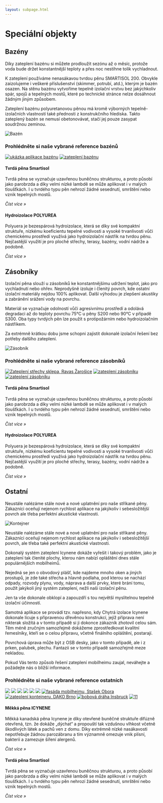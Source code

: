 ```yaml
---
layout: subpage.html
---
```


<!--<section class="no-border"><div>-->

# Speciální objekty

<!--</div></section>-->

<!--<section class="bg-green white no-under no-border"><div>
<div class="grid"><a class="col center" href="#bazeny">
<img src="http://chytraizolace.cz/xobsah/uploads/2015/07/bazeny-300x188.png">
<p class="h4 flexy">Bazény</p>
</a><a class="col center" href="#zasobniky">
<img src="http://chytraizolace.cz/xobsah/uploads/2015/07/zasobniky-300x188.png">
<p class="h4 flexy">Zásobníky</p>
</a><a class="col center" href="#ostatni">
<img src="http://chytraizolace.cz/xobsah/uploads/2015/07/sklepy-300x188.png">
<p class="h4 flexy">Ostatní</p>
</a></div>
</div></section>-->

<!--<section><div>-->

## Bazény

<!--<div class="grid"><div class="col">-->

Díky zateplení bazénu si můžete prodloužit sezónu až o měsíc, protože voda bude držet konstantnější teploty a přes noc nestihne tolik vychladnout.

K zateplení používáme nenasákavou tvrdou pěnu SMARTISOL 200. Obvykle zaizolujeme i veškeré příslušenství (skimmer, potrubí, atd.), kterým je bazén osazen. Na stěnu bazénu vytvoříme tepelně izolační vrstvu bez jakýchkoliv spár, spojů a tepelných mostů, které po technické stránce nelze dosáhnout žádným jiným způsobem.

Zateplení bazénu polyuretanovou pěnou má kromě výborných tepelně-izolačních vlastností také přednosti z konstrukčního hlediska. Takto zateplený bazén se nemusí obetonovávat, stačí jej pouze zasypat soudržnou zeminou.

<!--</div><div class="minicol">-->

![Bazén](http://chytraizolace.cz/xobsah/uploads/2015/06/shutterstock_143036107-300x200.jpg "Bazén")

<!--</div></div>-->

### Prohlédněte si naše vybrané reference bazénů

<p class="center" gallery>

[![ukázka aplikace bazénu](http://chytraizolace.cz/xobsah/uploads/2015/06/1376576997-150x150.jpg)](http://chytraizolace.cz/xobsah/uploads/2015/06/1376576997.jpg "ukázka aplikace bazénu")
[![zateplení bazénu](http://chytraizolace.cz/xobsah/uploads/2015/06/1376577001-150x150.jpg)](http://chytraizolace.cz/xobsah/uploads/2015/06/1376577001.jpg "zateplení bazénu")

</p>

<!--</div></section>-->

<!--<section class="white bg-blue"><div>-->
<!--<div class="grid"><a href="/produkty.html#tvrda-pena-smartisol-300" class="col white no-under">-->

#### Tvrdá pěna Smartisol

Tvrdá pěna se vyznačuje uzavřenou buněčnou strukturou, a proto působí jako parobrzda a díky velmi nízké lambdě se může aplikovat i v malých tloušťkách. I u tvrdého typu pěn nehrozí žádné sesednutí, smrštění nebo vznik tepelných mostů.

*Číst více »*

<!--</a><a href="/produkty.html#hydroizolace-polyurea" class="col white no-under">-->

#### Hydroizolace POLYUREA

Polyuera je bezespárová hydroizolace, která se díky své kompaktní struktuře, nízkému koeficientu tepelné vodivosti a vysoké trvanlivosti vůči chemickému prostředí využívá jako hydroizolační nástřik na tvrdou pěnu. Nejčastější využití je pro ploché střechy, terasy, bazény, vodní nádrže a podobně.

*Číst více »*

<!--</a></div>-->
<!--</div></section>-->



<!--<section><div>-->

## Zásobníky

<!--<div class="grid"><div class="col">-->

Izolační pěna slouží u zásobníků ke konstantnějšímu udržení teplot, jako pro vychladnutí nebo ohřev. Neprodyšně izoluje i členitý povrch, kde ostatní izolační materiály nejdou 100% aplikovat. Další výhodou je zlepšení akustiky a zabránění srážení vody na povrchu.

Materiál se vyznačuje odolností vůči agresivnímu prostředí a odolává degradaci až do teploty povrchu 75°C u pěny S200 nebo 90°C v případě S300. Oba typy tvrdých pěn lze použít s protipožárním nebo hydroizolačním nástřikem.

Za extrémně krátkou dobu jsme schopni zajistit dokonalé izolační řešení  bez potřeby dalšího zateplení.

<!--</div><div class="minicol">-->

![Zásobník](http://chytraizolace.cz/xobsah/uploads/2015/06/shutterstock_265668683-300x200.jpg "Zásobník")

<!--</div></div>-->

### Prohlédněte si naše vybrané reference zásobníků

<p class="center" gallery>

[![Zateplení střechy sklepa, Ravas Žarošice](http://chytraizolace.cz/xobsah/uploads/2015/06/1416471190-150x150.jpg)](http://chytraizolace.cz/xobsah/uploads/2015/06/1416471190.jpg "Zateplení střechy sklepa, Ravas Žarošice")
[![zateplení zásobníku](http://chytraizolace.cz/xobsah/uploads/2015/06/1376577013-150x150.jpg)](http://chytraizolace.cz/xobsah/uploads/2015/06/1376577013-1024x768.jpg "zateplení zásobníku")
[![zateplení zásobníku](http://chytraizolace.cz/xobsah/uploads/2015/06/1376577006-150x150.jpg)](http://chytraizolace.cz/xobsah/uploads/2015/06/1376577006-1024x768.jpg "zateplení zásobníku")

</p>

<!--</div></section>-->

<!--<section class="white bg-blue"><div>-->
<!--<div class="grid"><a href="/produkty.html#tvrda-pena-smartisol-300" class="col white no-under">-->

#### Tvrdá pěna Smartisol

Tvrdá pěna se vyznačuje uzavřenou buněčnou strukturou, a proto působí jako parobrzda a díky velmi nízké lambdě se může aplikovat i v malých tloušťkách. I u tvrdého typu pěn nehrozí žádné sesednutí, smrštění nebo vznik tepelných mostů.

*Číst více »*

<!--</a><a href="/produkty.html#hydroizolace-polyurea" class="col white no-under">-->

#### Hydroizolace POLYUREA

Polyuera je bezespárová hydroizolace, která se díky své kompaktní struktuře, nízkému koeficientu tepelné vodivosti a vysoké trvanlivosti vůči chemickému prostředí využívá jako hydroizolační nástřik na tvrdou pěnu. Nejčastější využití je pro ploché střechy, terasy, bazény, vodní nádrže a podobně.

*Číst více »*

<!--</a></div>-->
<!--</div></section>-->



<!--<section><div>-->

## Ostatní

<!--<div class="grid"><div class="col">-->

Neustále nalézáme stále nové a nové uplatnění pro naše stříkané pěny. Zákazníci oceňují nejenom rychlost aplikace na jakýkoliv i sebesložitější povrch ale třeba perfektní akustické vlastnosti.

<!--</div><div class="minicol">-->

![Kontejner](http://chytraizolace.cz/xobsah/uploads/2015/06/shutterstock_62445592-300x112.jpg "Kontejner")

<!--</div><div class="col">-->

Neustále nalézáme stále nové a nové uplatnění pro naše stříkané pěny. Zákazníci oceňují nejenom rychlost aplikace na jakýkoliv i sebesložitější povrch, ale třeba také perfektní akustické vlastnosti.

<!--</div></div>-->
<!--<div class="grid"><div class="col">-->

Dokonalý systém zateplení Icynene dokáže vyřešit i takový problém, jako je zateplení tak členité plochy, kterou nám nabízí opláštění dnes stále populárnějších mobilheimů.

Nejedná se jen o obvodový plášť, kde najdeme mnoho oken a jiných prostupů, je zde také střecha a hlavně podlaha, pod kterou se nachází odpady, rozvody plynu, vody, náprava a další prvky, které brání tomu, použít jakýkoli jiný systém zateplení, nežli naši izolační pěnu.

Jen ta vše dokonale obklopí a zapouzdří s tou největší myslitelnou tepelně izolační účinností.

<!--</div><div class="col">-->

Samotná aplikace se provádí tzv. napřesno, kdy Chytrá izolace Icynene dokonale lícuje s připravenou dřevěnou konstrukcí, jejíž příprava není nikterak složitá a v tomto případě si ji dokonce zákazník zhotovil celou sám. Těm méně zručným samozřejmě dokážeme zprostředkovat kvalitní řemeslníky, kteří se o celou přípravu, včetně finálního opláštění, postarají.

Povrchová úprava může být z OSB desky, jako v tomto případě, ale i z prken, palubek, plechu. Fantazii se v tomto případě samozřejmě meze nekladou.

Pokud Vás tento způsob řešení zateplení mobilheimu zaujal, neváhejte a požádejte nás o bližší informace.

<!--</div></div>-->

### Prohlédněte si naše vybrané reference ostatních

<p class="center" gallery>

[![](http://chytraizolace.cz/xobsah/uploads/2015/06/1-150x150.jpg)](http://chytraizolace.cz/xobsah/uploads/2015/06/1-1024x768.jpg)
[![](http://chytraizolace.cz/xobsah/uploads/2015/06/3-150x150.jpg)](http://chytraizolace.cz/xobsah/uploads/2015/06/3-1024x765.jpg)
[![](http://chytraizolace.cz/xobsah/uploads/2015/06/5-150x150.jpg)](http://chytraizolace.cz/xobsah/uploads/2015/06/5-1024x765.jpg)
[![](http://chytraizolace.cz/xobsah/uploads/2015/06/7-150x150.jpg)](http://chytraizolace.cz/xobsah/uploads/2015/06/7-1024x765.jpg)
[![](http://chytraizolace.cz/xobsah/uploads/2015/06/9-150x150.jpg)](http://chytraizolace.cz/xobsah/uploads/2015/06/9-1024x765.jpg)
[![](http://chytraizolace.cz/xobsah/uploads/2015/06/13-150x150.jpg)](http://chytraizolace.cz/xobsah/uploads/2015/06/13-1024x765.jpg)
[![fasáda mobilheimu, Stašek Obora](http://chytraizolace.cz/xobsah/uploads/2015/06/IMG_3171-150x150.jpg)](http://chytraizolace.cz/xobsah/uploads/2015/06/IMG_3171.jpg "fasáda mobilheimu, Stašek Obora")
[![zateplení kontejneru, DAKO Brno](http://chytraizolace.cz/xobsah/uploads/2015/06/Dako-Brno-Prace-1-150x150.jpg)](http://chytraizolace.cz/xobsah/uploads/2015/06/Dako-Brno-Prace-1-1024x768.jpg "zateplení kontejneru, DAKO Brno")
[![bobová dráha Insbruck](http://chytraizolace.cz/xobsah/uploads/2015/06/IMG_4490-150x150.jpg)](http://chytraizolace.cz/xobsah/uploads/2015/06/IMG_4490-1024x768.jpg "bobová dráha Insbruck")
[![11](http://chytraizolace.cz/xobsah/uploads/2015/06/11-150x150.jpg)](http://chytraizolace.cz/xobsah/uploads/2015/06/11-1024x765.jpg "11")

</p>

<!--</div></section>-->

<!--<section class="white bg-blue"><div>-->
<!--<div class="grid"><a href="/produkty.html#mekka-pena-icynene" class="col white no-under">-->

#### Měkká pěna ICYNENE

Měkká kanadská pěna Icynene je díky otevřené buněčné struktuře difúzně otevřená, tzn. že dokáže „dýchat“ a propouští tak vzdušnou vlhkost včetně škodlivých látek a pachů ven z domu. Díky extrémně nízké nasákavosti nepotřebuje žádnou parozábranu a tím významně omezuje vnik plísní, bakterií a zamezuje šíření alergenů.

*Číst více »*

<!--</a><a href="/produkty.html#tvrda-pena-smartisol-300" class="col white no-under">-->

#### Tvrdá pěna Smartisol

Tvrdá pěna se vyznačuje uzavřenou buněčnou strukturou, a proto působí jako parobrzda a díky velmi nízké lambdě se může aplikovat i v malých tloušťkách. I u tvrdého typu pěn nehrozí žádné sesednutí, smrštění nebo vznik tepelných mostů.

*Číst více »*

<!--</a></div>-->
<!--</div></section>-->

